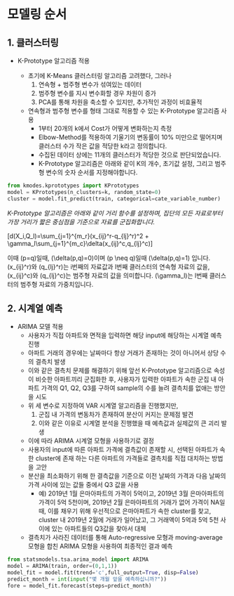 
# 모델링 순서

## 1\. 클러스터링

  - K-Prototype 알고리즘 적용
    
      - 초기에 K-Means 클러스터링 알고리즘 고려했다, 그러나
        1)  연속형 + 범주형 변수가 섞여있는 데이터
        2)  범주형 변수를 지시 변수화할 경우 차원이 증가
        3)  PCA를 통해 차원을 축소할 수 있지만, 추가적인 과정이 비효율적
      - 연속형과 범주형 변수를 형태 그대로 적용할 수 있는 K-Prototype 알고리즘 사용
          - 1부터 20개의 k에서 Cost가 어떻게 변화하는지 측정
          - Elbow-Method를 적용하여 기울기의 변동률이 10% 미만으로 떨어지며 클러스터 수가 작은 값을 적당한
            k라고 정의합니다.
          - 수집된 데이터 상에는 11개의 클러스터가 적당한 것으로 판단되었습니다.
          - K-Prototype 알고리즘은 아래와 같이 K의 개수, 초기값 설정, 그리고 범주형 변수의 숫자 순서를
            지정해야합니다.

<!-- end list -->

``` python
from kmodes.kprototypes import KPrototypes
model = KPrototypes(n_clusters=k, random_state=0)
cluster = model.fit_predict(train, categorical=cate_variable_number)
```

*K-Prototype 알고리즘은 아래와 같이 거리 함수를 설정하며, 집단의 모든 자료로부터 가장 거리가 짧은 중심점을 기준으로
자료를 군집화합니다.*

\[d(X_i,Q_l)=\sum_{j=1}^{m_r}(x_{ij}^r-q_{lj}^r)^2 + \gamma_l\sum_{j=1}^{m_c}\delta(x_{ij}^c,q_{lj}^c)\]

이때 \(p=q\)일때, \(\delta(p,q)=0\)이며 \(p \neq q\)일때 \(\delta(p,q)=1\) 입니다.
\(x_{ij}^r\)와 \(q_{lj}^r\)는 i번째의 자료값과 l번째 클러스터의 연속형 자료의 값을,
\(x_{ij}^c\)와 \(q_{lj}^c\)는 범주형 자료의 값을 의미합니다. \(\gamma_l\)는 l번째 클러스터의
범주형 자료의 가중치입니다.

## 2\. 시계열 예측

  - ARIMA 모델 적용
      - 사용자가 직접 아파트와 면적을 입력하면 해당 input에 해당하는 시계열 예측 진행
      - 아파트 거래의 경우에는 날짜마다 항상 거래가 존재하는 것이 아니어서 상당 수의 결측치 발생
      - 이와 같은 결측치 문제를 해결하기 위해 앞선 K-Prototype 알고리즘으로 속성이 비슷한 아파트끼리 군집화한
        후, 사용자가 입력한 아파트가 속한 군집 내 아파트 가격의 Q1, Q2, Q3를 구하여 sample의 수를 늘려
        결측치를 없애는 방안을 시도
      - 위 세 변수로 지정하여 VAR 시계열 알고리즘을 진행했지만,
        1)  군집 내 가격의 변동차가 존재하여 분산이 커지는 문제점 발견
        2)  이와 같은 이유로 시계열 분석을 진행했을 때 예측값과 실제값의 큰 괴리 발생
      - 이에 따라 ARIMA 시계열 모형을 사용하기로 결정
      - 사용자의 input에 따른 아파트 가격에 결측값이 존재할 시, 선택된 아파트가 속한 cluster에 존재 하는 다른
        아파트의 가격들로 결측치를 직접 대치하는 방법을 고안
      - 분산을 최소화하기 위해 한 결측값을 기준으로 이전 날짜의 가격과 다음 날짜의 가격 사이에 있는 값들 중에서 Q3
        값을 사용
          - 예) 2019년 1월 은마아파트의 가격이 5억이고, 2019년 3월 은마아파트의 가격이 5억 5천이며,
            2019년 2월 은마아파트의 거래가 없어 가격이 NA일 때, 이를 채우기 위해 우선적으로 은마아파트가 속한
            cluster를 찾고, cluster 내 2019년 2월에 거래가 일어났고, 그 거래액이 5억과 5억 5천
            사이에 있는 아파트들의 Q3값을 찾아서 대체
      - 결측치가 사라진 데이터를 통해 Auto-regressive 모형과 moving-average 모형을 합친 ARIMA
        모형을 사용하여 최종적인 결과 예측

<!-- end list -->

``` python
from statsmodels.tsa.arima_model import ARIMA
model = ARIMA(train, order=(0,1,1))
model_fit = model.fit(trend='c',full_output=True, disp=False)
predict_month = int(input("몇 개월 앞을 예측하십니까?"))
fore = model_fit.forecast(steps=predict_month)
```
